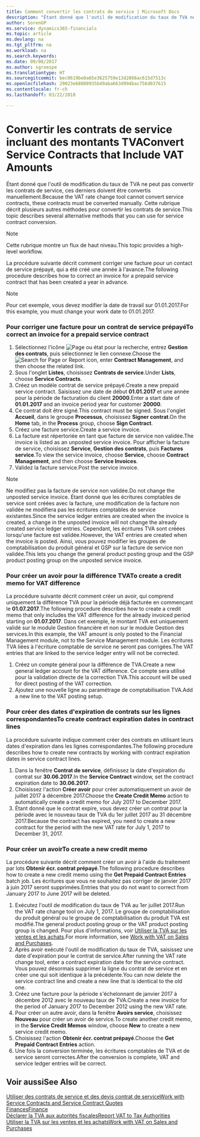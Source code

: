 ```yaml
---
title: Comment convertir les contrats de service | Microsoft Docs
description: "Étant donné que l'outil de modification du taux de TVA ne peut pas convertir les contrats de service, ces derniers doivent être convertis manuellement. Cette rubrique décrit plusieurs autres méthodes pour convertir les contrats de service."
author: SorenGP
ms.service: dynamics365-financials
ms.topic: article
ms.devlang: na
ms.tgt_pltfrm: na
ms.workload: na
ms.search.keywords: 
ms.date: 09/08/2017
ms.author: sgroespe
ms.translationtype: HT
ms.sourcegitcommit: bec0619be0a65e3625759e13d2866ac615d7513c
ms.openlocfilehash: 29023e68808935b49aba663d994bac756d037615
ms.contentlocale: fr-ch
ms.lasthandoff: 03/22/2018

---
```

# <a name="convert-service-contracts-that-include-vat-amounts"></a><span data-ttu-id="072bf-104">Convertir les contrats de service incluant des montants TVA</span><span class="sxs-lookup"><span data-stu-id="072bf-104">Convert Service Contracts that Include VAT Amounts</span></span>
<span data-ttu-id="072bf-105">Étant donné que l'outil de modification du taux de TVA ne peut pas convertir les contrats de service, ces derniers doivent être convertis manuellement.</span><span class="sxs-lookup"><span data-stu-id="072bf-105">Because the VAT rate change tool cannot convert service contracts, these contracts must be converted manually.</span></span> <span data-ttu-id="072bf-106">Cette rubrique décrit plusieurs autres méthodes pour convertir les contrats de service.</span><span class="sxs-lookup"><span data-stu-id="072bf-106">This topic describes several alternative methods that you can use for service contract conversion.</span></span>  

> [!NOTE]  
>  <span data-ttu-id="072bf-107">Cette rubrique montre un flux de haut niveau.</span><span class="sxs-lookup"><span data-stu-id="072bf-107">This topic provides a high-level workflow.</span></span>  

 <span data-ttu-id="072bf-108">La procédure suivante décrit comment corriger une facture pour un contact de service prépayé, qui a été créé une année à l'avance.</span><span class="sxs-lookup"><span data-stu-id="072bf-108">The following procedure describes how to correct an invoice for a prepaid service contract that has been created a year in advance.</span></span>  

> [!NOTE]  
>  <span data-ttu-id="072bf-109">Pour cet exemple, vous devez modifier la date de travail sur 01.01.2017.</span><span class="sxs-lookup"><span data-stu-id="072bf-109">For this example, you must change your work date to 01.01.2017.</span></span>  

### <a name="to-correct-an-invoice-for-a-prepaid-service-contract"></a><span data-ttu-id="072bf-110">Pour corriger une facture pour un contrat de service prépayé</span><span class="sxs-lookup"><span data-stu-id="072bf-110">To correct an invoice for a prepaid service contract</span></span>  
1. <span data-ttu-id="072bf-111">Sélectionnez l'icône ![Page ou état pour la recherche](media/ui-search/search_small.png "Page ou état pour la recherche"), entrez **Gestion des contrats**, puis sélectionnez le lien connexe.</span><span class="sxs-lookup"><span data-stu-id="072bf-111">Choose the ![Search for Page or Report](media/ui-search/search_small.png "Search for Page or Report icon") icon, enter **Contract Management**, and then choose the related link.</span></span>  
2. <span data-ttu-id="072bf-112">Sous l'onglet **Listes**, choisissez **Contrats de service**.</span><span class="sxs-lookup"><span data-stu-id="072bf-112">Under **Lists**, choose **Service Contracts**.</span></span>  
3. <span data-ttu-id="072bf-113">Créez un modèle contrat de service prépayé.</span><span class="sxs-lookup"><span data-stu-id="072bf-113">Create a new prepaid service contract.</span></span> <span data-ttu-id="072bf-114">Saisissez une date de début **01.01.2017** et une année pour la période de facturation du client **20000**.</span><span class="sxs-lookup"><span data-stu-id="072bf-114">Enter a start date of **01.01.2017** and an invoice period year for customer **20000**.</span></span>  
4. <span data-ttu-id="072bf-115">Ce contrat doit être signé.</span><span class="sxs-lookup"><span data-stu-id="072bf-115">This contract must be signed.</span></span> <span data-ttu-id="072bf-116">Sous l'onglet **Accueil**, dans le groupe **Processus**, choisissez **Signer contrat**.</span><span class="sxs-lookup"><span data-stu-id="072bf-116">On the **Home** tab, in the **Process** group, choose **Sign Contract**.</span></span>  
5. <span data-ttu-id="072bf-117">Créez une facture service.</span><span class="sxs-lookup"><span data-stu-id="072bf-117">Create a service invoice.</span></span>
6. <span data-ttu-id="072bf-118">La facture est répertoriée en tant que facture de service non validée.</span><span class="sxs-lookup"><span data-stu-id="072bf-118">The invoice is listed as an unposted service invoice.</span></span> <span data-ttu-id="072bf-119">Pour afficher la facture de service, choisissez **Service**, **Gestion des contrats**, puis **Factures service**.</span><span class="sxs-lookup"><span data-stu-id="072bf-119">To view the service invoice, choose **Service**, choose **Contract Management**, and then choose **Service Invoices**.</span></span>  
7. <span data-ttu-id="072bf-120">Validez la facture service.</span><span class="sxs-lookup"><span data-stu-id="072bf-120">Post the service invoice.</span></span>  

> [!NOTE]  
>  <span data-ttu-id="072bf-121">Ne modifiez pas la facture de service non validée.</span><span class="sxs-lookup"><span data-stu-id="072bf-121">Do not change the unposted service invoice.</span></span> <span data-ttu-id="072bf-122">Étant donné que les écritures comptables de service sont créées avec la facture, une modification de la facture non validée ne modifiera pas les écritures comptables de service existantes.</span><span class="sxs-lookup"><span data-stu-id="072bf-122">Since the service ledger entries are created when the invoice is created, a change in the unposted invoice will not change the already created service ledger entries.</span></span> <span data-ttu-id="072bf-123">Cependant, les écritures TVA sont créées lorsqu'une facture est validée.</span><span class="sxs-lookup"><span data-stu-id="072bf-123">However, the VAT entries are created when the invoice is posted.</span></span> <span data-ttu-id="072bf-124">Ainsi, vous pouvez modifier les groupes de comptabilisation du produit général et GSP sur la facture de service non validée.</span><span class="sxs-lookup"><span data-stu-id="072bf-124">This lets you change the general product posting group and the GSP product posting group on the unposted service invoice.</span></span>  

### <a name="to-create-a-credit-memo-for-vat-difference"></a><span data-ttu-id="072bf-125">Pour créer un avoir pour la différence TVA</span><span class="sxs-lookup"><span data-stu-id="072bf-125">To create a credit memo for VAT difference</span></span>  
<span data-ttu-id="072bf-126">La procédure suivante décrit comment créer un avoir, qui comprend uniquement la différence TVA pour la période déjà facturée en commençant le **01.07.2017**.</span><span class="sxs-lookup"><span data-stu-id="072bf-126">The following procedure describes how to create a credit memo that only includes the VAT difference for the already invoiced period starting on **01.07.2017**.</span></span> <span data-ttu-id="072bf-127">Dans cet exemple, le montant TVA est uniquement validé sur le module Gestion financière et non sur le module Gestion des services.</span><span class="sxs-lookup"><span data-stu-id="072bf-127">In this example, the VAT amount is only posted to the Financial Management module, not to the Service Management module.</span></span> <span data-ttu-id="072bf-128">Les écritures TVA liées à l'écriture comptable de service ne seront pas corrigées.</span><span class="sxs-lookup"><span data-stu-id="072bf-128">The VAT entries that are linked to the service ledger entry will not be corrected.</span></span>  

1. <span data-ttu-id="072bf-129">Créez un compte général pour la différence de TVA.</span><span class="sxs-lookup"><span data-stu-id="072bf-129">Create a new general ledger account for the VAT difference.</span></span> <span data-ttu-id="072bf-130">Ce compte sera utilisé pour la validation directe de la correction TVA.</span><span class="sxs-lookup"><span data-stu-id="072bf-130">This account will be used for direct posting of the VAT correction.</span></span>  
2. <span data-ttu-id="072bf-131">Ajoutez une nouvelle ligne au paramétrage de comptabilisation TVA.</span><span class="sxs-lookup"><span data-stu-id="072bf-131">Add a new line to the VAT posting setup.</span></span>  

### <a name="to-create-contract-expiration-dates-in-contract-lines"></a><span data-ttu-id="072bf-132">Pour créer des dates d'expiration de contrats sur les lignes correspondantes</span><span class="sxs-lookup"><span data-stu-id="072bf-132">To create contract expiration dates in contract lines</span></span>  
<span data-ttu-id="072bf-133">La procédure suivante indique comment créer des contrats en utilisant leurs dates d'expiration dans les lignes correspondantes.</span><span class="sxs-lookup"><span data-stu-id="072bf-133">The following procedure describes how to create new contracts by working with contract expiration dates in service contract lines.</span></span>  

1. <span data-ttu-id="072bf-134">Dans la fenêtre **Contrat de service**, définissez la date d'expiration du contrat sur **30.06.2017**.</span><span class="sxs-lookup"><span data-stu-id="072bf-134">In the **Service Contract** window, set the contract expiration date to **30.06.2017**.</span></span>  
2. <span data-ttu-id="072bf-135">Choisissez l'action **Créer avoir** pour créer automatiquement un avoir de juillet 2017 à décembre 2017.</span><span class="sxs-lookup"><span data-stu-id="072bf-135">Choose the **Create Credit Memo** action to automatically create a credit memo for July 2017 to December 2017.</span></span>  
3. <span data-ttu-id="072bf-136">Étant donné que le contrat expire, vous devez créer un contrat pour la période avec le nouveau taux de TVA du 1er juillet 2017 au 31 décembre 2017.</span><span class="sxs-lookup"><span data-stu-id="072bf-136">Because the contract has expired, you need to create a new contract for the period with the new VAT rate for July 1, 2017 to December 31, 2017.</span></span>  

### <a name="to-create-a-new-credit-memo"></a><span data-ttu-id="072bf-137">Pour créer un avoir</span><span class="sxs-lookup"><span data-stu-id="072bf-137">To create a new credit memo</span></span>  
<span data-ttu-id="072bf-138">La procédure suivante décrit comment créer un avoir à l'aide du traitement par lots **Obtenir écr. contrat prépayé**.</span><span class="sxs-lookup"><span data-stu-id="072bf-138">The following procedure describes how to create a new credit memo using the **Get Prepaid Contract Entries** batch job.</span></span> <span data-ttu-id="072bf-139">Les écritures que vous ne souhaitez pas corriger de janvier 2017 à juin 2017 seront supprimées.</span><span class="sxs-lookup"><span data-stu-id="072bf-139">Entries that you do not want to correct from January 2017 to June 2017 will be deleted.</span></span>  

1. <span data-ttu-id="072bf-140">Exécutez l'outil de modification du taux de TVA au 1er juillet 2017.</span><span class="sxs-lookup"><span data-stu-id="072bf-140">Run the VAT rate change tool on July 1, 2017.</span></span> <span data-ttu-id="072bf-141">Le groupe de comptabilisation du produit général ou le groupe de comptabilisation du produit TVA est modifié.</span><span class="sxs-lookup"><span data-stu-id="072bf-141">The general product posting group or the VAT product posting group is changed.</span></span> <span data-ttu-id="072bf-142">Pour plus d'informations, voir [Utiliser la TVA sur les ventes et les achats](finance-work-with-vat.md).</span><span class="sxs-lookup"><span data-stu-id="072bf-142">For more information, see [Work with VAT on Sales and Purchases](finance-work-with-vat.md).</span></span>  
2. <span data-ttu-id="072bf-143">Après avoir exécuté l'outil de modification du taux de TVA, saisissez une date d'expiration pour le contrat de service.</span><span class="sxs-lookup"><span data-stu-id="072bf-143">After running the VAT rate change tool, enter a contract expiration date for the service contract.</span></span> <span data-ttu-id="072bf-144">Vous pouvez désormais supprimer la ligne du contrat de service et en créer une qui soit identique à la précédente.</span><span class="sxs-lookup"><span data-stu-id="072bf-144">You can now delete the service contract line and create a new line that is identical to the old one.</span></span>  
3. <span data-ttu-id="072bf-145">Créez une facture pour la période s'échelonnant de janvier 2017 à décembre 2012 avec le nouveau taux de TVA.</span><span class="sxs-lookup"><span data-stu-id="072bf-145">Create a new invoice for the period of January 2017 to December 2012 using the new VAT rate.</span></span>  
4. <span data-ttu-id="072bf-146">Pour créer un autre avoir, dans la fenêtre **Avoirs service**, choisissez **Nouveau** pour créer un avoir de service.</span><span class="sxs-lookup"><span data-stu-id="072bf-146">To create another credit memo, in the **Service Credit Memos** window, choose **New** to create a new service credit memo.</span></span>  
5. <span data-ttu-id="072bf-147">Choisissez l'action **Obtenir écr. contrat prépayé**.</span><span class="sxs-lookup"><span data-stu-id="072bf-147">Choose the **Get Prepaid Contract Entries** action.</span></span>  
6. <span data-ttu-id="072bf-148">Une fois la conversion terminée, les écritures comptables de TVA et de service seront correctes.</span><span class="sxs-lookup"><span data-stu-id="072bf-148">After the conversion is complete, VAT and service ledger entries will be correct.</span></span>  

## <a name="see-also"></a><span data-ttu-id="072bf-149">Voir aussi</span><span class="sxs-lookup"><span data-stu-id="072bf-149">See Also</span></span>  
[<span data-ttu-id="072bf-150">Utiliser des contrats de service et des devis contrat de service</span><span class="sxs-lookup"><span data-stu-id="072bf-150">Work with Service Contracts and Service Contract Quotes</span></span>](service-how-to-create-service-contracts-and-service-contract-quotes.md)  
[<span data-ttu-id="072bf-151">Finances</span><span class="sxs-lookup"><span data-stu-id="072bf-151">Finance</span></span>](finance.md)  
[<span data-ttu-id="072bf-152">Déclarer la TVA aux autorités fiscales</span><span class="sxs-lookup"><span data-stu-id="072bf-152">Report VAT to Tax Authorities</span></span>](finance-how-report-vat.md)  
[<span data-ttu-id="072bf-153">Utiliser la TVA sur les ventes et les achats</span><span class="sxs-lookup"><span data-stu-id="072bf-153">Work with VAT on Sales and Purchases</span></span>](finance-work-with-vat.md)  

